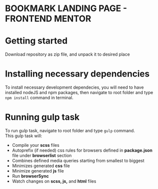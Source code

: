 # BOOKMARK LANDING PAGE - FRONTEND MENTOR

# Getting started  
Download repository as zip file, and unpack it to desired place


# Installing necessary dependencies
To install necessary development dependecies, you will need to have installed nodeJS and npm packages, then navigate to root folder and type `npm install` command in terminal.  

# Running gulp task  
To run gulp task, navigate to root folder and type `gulp` command.  
This gulp task will:  
- Compile your **scss** files
- Autoprefix (if needed) css rules for browsers defined in **package.json** file under **browserlist** section  
- Combines defined media queries starting from smallest to biggest  
- Minimizes generated **css** file  
- Minimize generated **js** file
- Run **browserSync**  
- Watch changes on **scss, js,** and **html** files 
